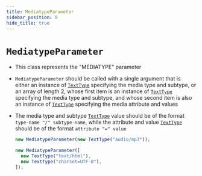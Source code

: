 ```yaml
---
title: MediatypeParameter
sidebar_position: 8
hide_title: true
---
```


# `MediatypeParameter`

- This class represents the "MEDIATYPE" parameter

- `MediatypeParameter` should be called with a single argument that is either
  an instance of [`TextType`](/documentation/values/texttype-and-textlisttype)
  specifying the media type and subtype, or an array of length 2, whose first
  item is an instance of
  [`TextType`](/documentation/values/texttype-and-textlisttype) specifying the
  media type and subtype, and whose second item is also an instance of
  [`TextType`](/documentation/values/texttype-and-textlisttype) specifying the
  media attribute and values

- The media type and subtype
  [`TextType`](/documentation/values/texttype-and-textlisttype) value should be
  of the format `type-name "/" subtype-name`, while the attribute and value
  [`TextType`](/documentation/values/texttype-and-textlisttype) should be of the
  format `attribute "=" value`

  ```js
  new MediatypeParameter(new TextType("audio/mp3"));

  new MediatypeParameter([
    new TextType("text/html"),
    new TextType("charset=UTF-8"),
  ]);
  ```

